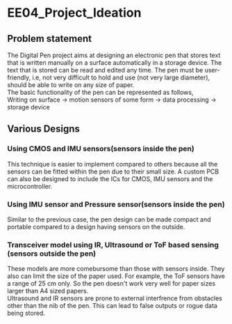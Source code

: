 # EE04_Project_Ideation
## Problem statement   
The Digital Pen project aims at designing an electronic pen that stores text that is written manually on a surface automatically in a storage device. The text that is stored can be read and edited any time. The pen must be user-friendly, i.e, not very difficult to hold and use (not very large diameter), should be able to write on any size of paper.           
The basic functionality of the pen can be represented as follows,           
Writing on surface → motion sensors of some form → data processing → storage device
## Various Designs   
### Using CMOS and IMU sensors(sensors inside the pen)   
This technique is easier to implement compared to others because all the sensors can be fitted within the pen due to their small size. A custom PCB can also be designed to include 
the ICs for CMOS, IMU sensors and the microcontroller.    
### Using IMU sensor and Pressure sensor(sensors inside the pen)
Similar to the previous case, the pen design can be made compact and portable compared to a design having sensors on the outside.    
### Transceiver model using IR, Ultrasound or ToF based sensing (sensors outside the pen)    
These models are more comebursome than those with sensors inside. They also can limit the size of the paper used. For example, the ToF sensors have a range of 25 cm only. So the pen doesn't work very well for paper sizes larger than A4 sized papers.      
Ultrasound and IR sensors are prone to external interfrence from obstacles other than the nib of the pen. This can lead to false outputs or rogue data being stored.
